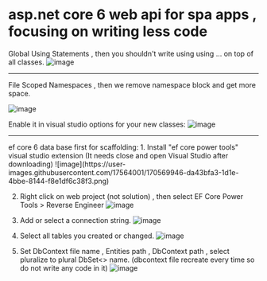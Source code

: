 # asp.net core 6 web api for spa apps , focusing on writing less code
Global Using Statements , then you shouldn't write using using ... on top of all classes.
![image](https://user-images.githubusercontent.com/17564001/170569285-18e5694b-a610-4346-ae36-61920e49c7c4.png)
<hr>
File Scoped Namespaces , then we remove namespace block and get more space.

![image](https://user-images.githubusercontent.com/17564001/170639922-4c4f0a43-3d06-4118-a151-b3e8e3d87224.png)

Enable it in visual studio options for your new classes:
![image](https://user-images.githubusercontent.com/17564001/170640230-90d33c4a-a0bb-4c1a-bfad-616b28143b34.png)
<hr>
ef core 6 data base first
for scaffolding: 
1. Install "ef core power tools" visual studio extension (It needs close and open Visual Studio after downloading)
![image](https://user-images.githubusercontent.com/17564001/170569946-da43bfa3-1d1e-4bbe-8144-f8e1df6c38f3.png)

2. Right click on web project (not solution) , then select EF Core Power Tools > Reverse Engineer
![image](https://user-images.githubusercontent.com/17564001/170573556-462f5026-a076-4c47-88e4-79aca32d6b58.png)

3. Add or select a connection string.
![image](https://user-images.githubusercontent.com/17564001/170640698-63e2f85b-79e6-4617-9a9f-154a974db2b3.png)

4. Select all tables you created or changed.
![image](https://user-images.githubusercontent.com/17564001/170640887-19b6771d-38b2-46e7-a767-2f6310651629.png)

5. Set DbContext file name , Entities path , DbContext path , select pluralize to plural DbSet<> name. 
(dbcontext file recreate every time so do not write any code in it)
![image](https://user-images.githubusercontent.com/17564001/170641507-342c2168-bf51-4934-87cf-e7d7da32fd25.png)
